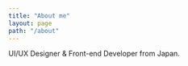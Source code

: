 ```yaml
---
title: "About me"
layout: page
path: "/about"
---
```


UI/UX Designer & Front-end Developer from Japan.
